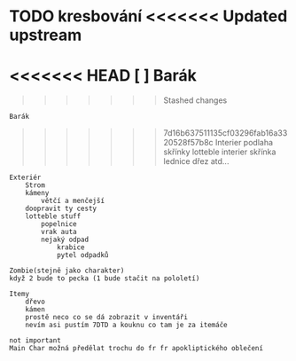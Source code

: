 TODO kresbování
<<<<<<< Updated upstream
=======
<<<<<<< HEAD
     [ ] Barák   
=======
>>>>>>> Stashed changes

    Barák   
>>>>>>> 7d16b637511135cf03296fab16a3320528f57b8c
        Interier
            podlaha
            skřínky
        lotteble interier 
            skřínka
            lednice
            dřez
            atd...

    Exteriér
        Strom
        kámeny
            větčí a menčejší
        doopravit ty cesty 
        lotteble stuff
            popelnice 
            vrak auta
            nejaký odpad 
                krabice 
                pytel odpadků
    
    Zombie(stejně jako charakter)
    když 2 bude to pecka (1 bude stačit na pololetí)
    
    Itemy
        dřevo
        kámen
        prostě neco co se dá zobrazit v inventáři 
        nevím asi pustím 7DTD a kouknu co tam je za itemáče

    not important 
    Main Char možná předělat trochu do fr fr apokliptického oblečení
